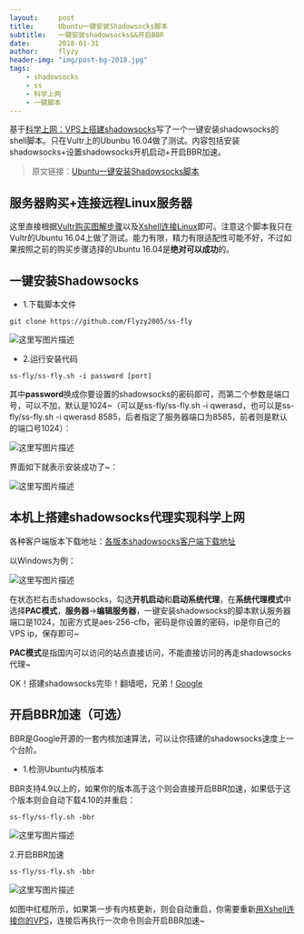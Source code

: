 ```yaml
---
layout:     post
title:      Ubuntu一键安装Shadowsocks脚本
subtitle:   一键安装shadowsocks&&开启BBR
date:       2018-01-31
author:     flyzy
header-img: "img/post-bg-2018.jpg"
tags:
    - shadowsocks
    - ss
    - 科学上网
    - 一键脚本
---
```


基于[科学上网：VPS上搭建shadowsocks](https://www.flyzy2005.cn/fan-qiang/shadowsocks/build-shadowsocks-on-vps/)写了一个一键安装shadowsocks的shell脚本。只在Vultr上的Ubunbu 16.04做了测试。内容包括安装shadowsocks+设置shadowsocks开机启动+开启BBR加速。

> 原文链接：[Ubuntu一键安装Shadowsocks脚本](https://www.flyzy2005.cn/fan-qiang/shadowsocks/install-shadowsocks-in-one-command/)

## 服务器购买+连接远程Linux服务器

这里直接根据[Vultr购买图解步骤](https://www.flyzy2005.cn/vps/vultr-deploy/)以及[Xshell连接Linux](https://www.flyzy2005.cn/tech/linux/xshell-connect-linux/)即可。注意这个脚本我只在Vultr的Ubuntu 16.04上做了测试。能力有限，精力有限适配性可能不好，不过如果按照之前的购买步骤选择的Ubuntu 16.04是**绝对可以成功**的。

## 一键安装Shadowsocks
- 1.下载脚本文件
```
git clone https://github.com/Flyzy2005/ss-fly
```
![这里写图片描述](http://img.blog.csdn.net/20180131203806638)

- 2.运行安装代码
```
ss-fly/ss-fly.sh -i password [port]
```
其中**password**换成你要设置的shadowsocks的密码即可，而第二个参数是端口号，可以不加，默认是1024~（可以是ss-fly/ss-fly.sh -i qwerasd，也可以是ss-fly/ss-fly.sh -i qwerasd 8585，后者指定了服务器端口为8585，前者则是默认的端口号1024）：

![这里写图片描述](http://img.blog.csdn.net/20180131203915416)

界面如下就表示安装成功了~：

![这里写图片描述](http://img.blog.csdn.net/20180131203942741)

## 本机上搭建shadowsocks代理实现科学上网
各种客户端版本下载地址：[各版本shadowsocks客户端下载地址](https://www.flyzy2005.cn/fan-qiang/shadowsocks/ss-clients-download/)

以Windows为例：

![这里写图片描述](http://img.blog.csdn.net/20180131204024323)

在状态栏右击shadowsocks，勾选**开机启动**和**启动系统代理**，在**系统代理模式**中选择**PAC模式**，**服务器**->**编辑服务器**，一键安装shadowsocks的脚本默认服务器端口是1024，加密方式是aes-256-cfb，密码是你设置的密码，ip是你自己的VPS ip，保存即可~

**PAC模式**是指国内可以访问的站点直接访问，不能直接访问的再走shadowsocks代理~

OK！搭建shadowsocks完毕！翻墙吧，兄弟！[Google](https://www.flyzy2005.cn/go/go.php?url=https://www.google.com/)

## 开启BBR加速（可选）
BBR是Google开源的一套内核加速算法，可以让你搭建的shadowsocks速度上一个台阶。

- 1.检测Ubuntu内核版本

BBR支持4.9以上的，如果你的版本高于这个则会直接开启BBR加速，如果低于这个版本则会自动下载4.10的并重启：
```
ss-fly/ss-fly.sh -bbr
```

![这里写图片描述](http://img.blog.csdn.net/20180131204235491)

2.开启BBR加速

``` 
ss-fly/ss-fly.sh -bbr
```
![这里写图片描述](http://img.blog.csdn.net/20180131204304862)

如图中红框所示，如果第一步有内核更新，则会自动重启，你需要重新[用Xshell连接你的VPS](https://www.flyzy2005.cn/tech/linux/xshell-connect-linux/)，连接后再执行一次命令则会开启BBR加速~